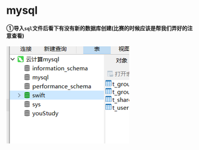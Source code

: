 # mysql

#### ①导入`sql`文件后看下有没有新的数据库创建(比赛的时候应该是帮我们弄好的注意查看)

#### ![1542638824602](assets\1542638824602.png)